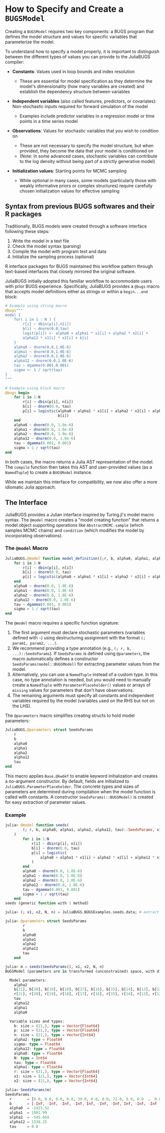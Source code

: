 # How to Specify and Create a `BUGSModel`

Creating a `BUGSModel` requires two key components: a BUGS program that defines the model structure and values for specific variables that parameterize the model.

To understand how to specify a model properly, it is important to distinguish between the different types of values you can provide to the JuliaBUGS compiler:

* **Constants**: Values used in loop bounds and index resolution
  * These are essential for model specification as they determine the model's dimensionality (how many variables are created) and establish the dependency structure between variables
  
* **Independent variables** (also called features, predictors, or covariates): Non-stochastic inputs required for forward simulation of the model
  * Examples include predictor variables in a regression model or time points in a time series model

* **Observations**: Values for stochastic variables that you wish to condition on
  * These are not necessary to specify the model structure, but when provided, they become the data that your model is conditioned on
  * (Note: In some advanced cases, stochastic variables can contribute to the log density without being part of a strictly generative model)

* **Initialization values**: Starting points for MCMC sampling
  * While optional in many cases, some models (particularly those with weakly informative priors or complex structures) require carefully chosen initialization values for effective sampling

## Syntax from previous BUGS softwares and their R packages

Traditionally, BUGS models were created through a software interface following these steps:
1. Write the model in a text file
2. Check the model syntax (parsing)
3. Compile the model with program text and data
4. Initialize the sampling process (optional)

R interface packages for BUGS maintained this workflow pattern through text-based interfaces that closely mirrored the original software.

JuliaBUGS initially adopted this familiar workflow to accommodate users with prior BUGS experience. Specifically, JuliaBUGS provides a `@bugs` macro that accepts model definitions either as strings or within a `begin...end` block:

```julia
# Example using string macro
@bugs"""
model {
    for( i in 1 : N ) {
        r[i] ~ dbin(p[i],n[i])
        b[i] ~ dnorm(0.0,tau)
        logit(p[i]) <- alpha0 + alpha1 * x1[i] + alpha2 * x2[i] +
        alpha12 * x1[i] * x2[i] + b[i]
    }
    alpha0 ~ dnorm(0.0,1.0E-6)
    alpha1 ~ dnorm(0.0,1.0E-6)
    alpha2 ~ dnorm(0.0,1.0E-6)
    alpha12 ~ dnorm(0.0,1.0E-6)
    tau ~ dgamma(0.001,0.001)
    sigma <- 1 / sqrt(tau)
}
"""

# Example using block macro
@bugs begin
    for i in 1:N
        r[i] ~ dbin(p[i], n[i])
        b[i] ~ dnorm(0.0, tau)
        p[i] = logistic(alpha0 + alpha1 * x1[i] + alpha2 * x2[i] + alpha12 * x1[i] * x2[i] +
                        b[i])
    end
    alpha0 ~ dnorm(0.0, 1.0e-6)
    alpha1 ~ dnorm(0.0, 1.0e-6)
    alpha2 ~ dnorm(0.0, 1.0e-6)
    alpha12 ~ dnorm(0.0, 1.0e-6)
    tau ~ dgamma(0.001, 0.001)
    sigma = 1 / sqrt(tau)
end
```

In both cases, the macro returns a Julia AST representation of the model. The `compile` function then takes this AST and user-provided values (as a `NamedTuple`) to create a `BUGSModel` instance.

While we maintain this interface for compatibility, we now also offer a more idiomatic Julia approach.

## The Interface

JuliaBUGS provides a Julian interface inspired by Turing.jl's model macro syntax. The `@model` macro creates a "model creating function" that returns a model object supporting operations like `AbstractMCMC.sample` (which samples MCMC chains) and `condition` (which modifies the model by incorporating observations).

### The `@model` Macro

```julia
JuliaBUGS.@model function model_definition((;r, b, alpha0, alpha1, alpha2, alpha12, tau)::SeedsParams, x1, x2, N, n)    
    for i in 1:N
        r[i] ~ dbin(p[i], n[i])
        b[i] ~ dnorm(0.0, tau)
        p[i] = logistic(alpha0 + alpha1 * x1[i] + alpha2 * x2[i] + alpha12 * x1[i] * x2[i] + b[i])
    end
    alpha0 ~ dnorm(0.0, 1.0E-6)
    alpha1 ~ dnorm(0.0, 1.0E-6)
    alpha2 ~ dnorm(0.0, 1.0E-6)
    alpha12 ~ dnorm(0.0, 1.0E-6)
    tau ~ dgamma(0.001, 0.001)
    sigma = 1 / sqrt(tau)
end
```

The `@model` macro requires a specific function signature:

1. The first argument must declare stochastic parameters (variables defined with `~`) using destructuring assignment with the format `(; param1, param2, ...)`.
2. We recommend providing a type annotation (e.g., `(; r, b, ...)::SeedsParams`). If `SeedsParams` is defined using `@parameters`, the macro automatically defines a constructor `SeedsParams(model::BUGSModel)` for extracting parameter values from the model.
3. Alternatively, you can use a `NamedTuple` instead of a custom type. In this case, no type annotation is needed, but you would need to manually create a `NamedTuple` with `ParameterPlaceholder()` values or arrays of `missing` values for parameters that don't have observations.
4. The remaining arguments must specify all constants and independent variables required by the model (variables used on the RHS but not on the LHS).

The `@parameters` macro simplifies creating structs to hold model parameters:

```julia
JuliaBUGS.@parameters struct SeedsParams
    r
    b
    alpha0
    alpha1
    alpha2
    alpha12
    tau
end
```

This macro applies `Base.@kwdef` to enable keyword initialization and creates a no-argument constructor. By default, fields are initialized to `JuliaBUGS.ParameterPlaceholder`. The concrete types and sizes of parameters are determined during compilation when the model function is called with constants. A constructor `SeedsParams(::BUGSModel)` is created for easy extraction of parameter values.

### Example

```julia
julia> @model function seeds(
        (; r, b, alpha0, alpha1, alpha2, alpha12, tau)::SeedsParams, x1, x2, N, n
    )
        for i in 1:N
            r[i] ~ dbin(p[i], n[i])
            b[i] ~ dnorm(0.0, tau)
            p[i] = logistic(
                alpha0 + alpha1 * x1[i] + alpha2 * x2[i] + alpha12 * x1[i] * x2[i] + b[i]
            )
        end
        alpha0 ~ dnorm(0.0, 1.0E-6)
        alpha1 ~ dnorm(0.0, 1.0E-6)
        alpha2 ~ dnorm(0.0, 1.0E-6)
        alpha12 ~ dnorm(0.0, 1.0E-6)
        tau ~ dgamma(0.001, 0.001)
        sigma = 1 / sqrt(tau)
    end
seeds (generic function with 1 method)

julia> (; x1, x2, N, n) = JuliaBUGS.BUGSExamples.seeds.data; # extract data from existing BUGS example

julia> @parameters struct SeedsParams
        r
        b
        alpha0
        alpha1
        alpha2
        alpha12
        tau
    end

julia> m = seeds(SeedsParams(), x1, x2, N, n)
BUGSModel (parameters are in transformed (unconstrained) space, with dimension 47):

  Model parameters:
    alpha2
    b[21], b[20], b[19], b[18], b[17], b[16], b[15], b[14], b[13], b[12], b[11], b[10], b[9], b[8], b[7], b[6], b[5], b[4], b[3], b[2], b[1]
    r[21], r[20], r[19], r[18], r[17], r[16], r[15], r[14], r[13], r[12], r[11], r[10], r[9], r[8], r[7], r[6], r[5], r[4], r[3], r[2], r[1]
    tau
    alpha12
    alpha1
    alpha0

  Variable sizes and types:
    b: size = (21,), type = Vector{Float64}
    p: size = (21,), type = Vector{Float64}
    n: size = (21,), type = Vector{Int64}
    alpha2: type = Float64
    sigma: type = Float64
    alpha12: type = Float64
    alpha0: type = Float64
    N: type = Int64
    tau: type = Float64
    alpha1: type = Float64
    r: size = (21,), type = Vector{Float64}
    x1: size = (21,), type = Vector{Int64}
    x2: size = (21,), type = Vector{Int64}

julia> SeedsParams(m)
SeedsParams:
  r       = [0.0, 0.0, 0.0, 0.0, 39.0, 0.0, 0.0, 72.0, 0.0, 0.0  …  0.0, 0.0, 0.0, 0.0, 4.0, 12.0, 0.0, 0.0, 0.0, 0.0]
  b       = [-Inf, -Inf, -Inf, -Inf, Inf, -Inf, -Inf, Inf, -Inf, -Inf  …  -Inf, -Inf, -Inf, -Inf, Inf, Inf, -Inf, -Inf, -Inf, -Inf]
  alpha0  = -1423.52
  alpha1  = 1981.99
  alpha2  = -545.664
  alpha12 = 1338.25
  tau     = 0.0
```
